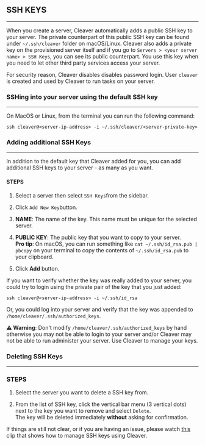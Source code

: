 ## SSH KEYS
---

When you create a server, Cleaver automatically adds a public SSH key to your server. The private counterpart of this public SSH key can be found under `~/.ssh/cleaver` folder on macOS/Linux. Cleaver also adds a private key on the provisioned server itself and if you go to `Servers > <your server name> > SSH Keys`, you can see its public counterpart. You use this key when you need to let other third party services access your server.

For security reason, Cleaver disables disables password login. User `cleaver` is created and used by Cleaver to run tasks on your server.

### SSHing into your server using the default SSH key
---
On MacOS or Linux, from the terminal you can run the following command:

`ssh cleaver@<server-ip-address> -i ~/.ssh/cleaver/<server-private-key>`

### Adding additional SSH Keys
---
In addition to the default key that Cleaver added for you, you can add additional SSH keys to your server - as many as you want.

#### STEPS

1. Select a server then select `SSH Keys`from the sidebar.

2. Click `Add New Key`button.

3. **NAME**: The name of the key. This name must be unique for the selected server.

4. **PUBLIC KEY**: The public key that you want to copy to your server. <br/>**Pro tip**: On macOS, you can run something like `cat ~/.ssh/id_rsa.pub | pbcopy` on your terminal to copy the contents of `~/.ssh/id_rsa.pub` to your clipboard.

5. Click **Add** button.

If you want to verify whether the key was really added to your server, you could try to login using the private pair of the key that you just added:

`ssh cleaver@<server-ip-address> -i ~/.ssh/id_rsa`

Or, you could log into your server and verify that the key was appended to `/home/cleaver/.ssh/authorized_keys`.

**⚠️ Warning**: Don't modify `/home/cleaver/.ssh/authorized_keys` by hand otherwise you may not be able to login to your server and/or Cleaver may not be able to run administer your server. Use Cleaver to manage your keys.


### Deleting SSH Keys
---

### STEPS

1. Select the server you want to delete a SSH key from.

2. From the list of SSH key, click the vertical bar menu (3 vertical dots) next to the key you want to remove and select `Delete`. <br/>
The key will be deleted immediately **without** asking for confirmation.


If things are still not clear, or if you are having an issue, please watch [this][ssh-clip] clip that shows how to manage SSH keys using Cleaver.

<br/>

[1]: https://unix.stackexchange.com/a/82639/249514
[ssh-clip]: https://www.youtube-nocookie.com/embed/s4xTsITVQ3M?rel=0
